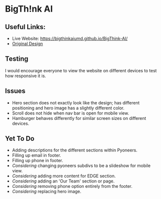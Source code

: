 # **BigTh!nk AI**
## Useful Links:
- Live Website: https://bigthinkaiumd.github.io/BigThink-AI/
- [Original Design](https://www.figma.com/file/OOuXzx7zdQSjvp2CizgwBq/BigThink-AI-2?node-id=0%3A1&t=3UpdYdM8On3hwg82-1)

## Testing
I would encourage everyone to view the website on different devices to test how responsive it is.

## Issues
- Hero section does not exactly look like the design; has different positioning and hero image has a slightly different color.
- Scroll does not hide when nav bar is open for mobile view.
- Hamburger behaves differently for similar screen sizes on different devices.

## Yet To Do
- Adding descriptions for the different sections within Pyoneers.
- Filling up email in footer.
- Filling up phone in footer.
- *Considering* changing pyoneers subdivs to be a slideshow for mobile view.
- *Considering* adding more content for EDGE section.
- *Considering* adding an 'Our Team' section or page.
- *Considering* removing phone option entirely from the footer.
- *Considering* replacing hero image.
